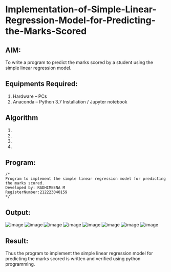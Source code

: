 # Implementation-of-Simple-Linear-Regression-Model-for-Predicting-the-Marks-Scored

## AIM:
To write a program to predict the marks scored by a student using the simple linear regression model.

## Equipments Required:
1. Hardware – PCs
2. Anaconda – Python 3.7 Installation / Jupyter notebook

## Algorithm
1. 
2. 
3. 
4. 

## Program:
```
/*
Program to implement the simple linear regression model for predicting the marks scored.
Developed by: RADHIMEENA M
RegisterNumber:212223040159  
*/
```

## Output:
![image](https://github.com/user-attachments/assets/2ef66e64-21cf-41e7-bcbc-001f7e7c01cb)
![image](https://github.com/user-attachments/assets/48c59365-11c8-4580-a227-dbf96ab42793)
![image](https://github.com/user-attachments/assets/69d36bb4-5ff3-45f8-a48f-a48ddbda7caa)
![image](https://github.com/user-attachments/assets/70e3b7de-c4d5-435f-98cd-91e49431946d)
![image](https://github.com/user-attachments/assets/81ff4052-f962-4822-9659-a4266a65e78f)
![image](https://github.com/user-attachments/assets/b0c6b1e8-f3e7-47e6-b9d8-1c5df7dd56c0)
![image](https://github.com/user-attachments/assets/92873fec-d698-43a7-a911-371dcfeb773d)
![image](https://github.com/user-attachments/assets/2272554a-3bc1-455d-99df-095426756366)



## Result:
Thus the program to implement the simple linear regression model for predicting the marks scored is written and verified using python programming.
